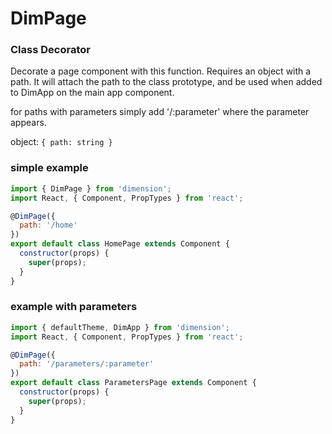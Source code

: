 # DimPage
### **Class Decorator**

Decorate a page component with this function.
Requires an object with a path.
It will attach the path to the class prototype, and be used when added to DimApp on the main app component.

for paths with parameters simply add '/:parameter' where the parameter appears.

object: ```{ path: string }```

### simple example
``` javascript
import { DimPage } from 'dimension';
import React, { Component, PropTypes } from 'react';

@DimPage({
  path: '/home'
})
export default class HomePage extends Component {
  constructor(props) {
    super(props);
  }
}
```

### example with parameters
``` javascript
import { defaultTheme, DimApp } from 'dimension';
import React, { Component, PropTypes } from 'react';

@DimPage({
  path: '/parameters/:parameter'
})
export default class ParametersPage extends Component {
  constructor(props) {
    super(props);
  }
}
```